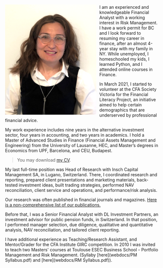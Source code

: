 <img src="img/P_lowres1.png" width=300px; style="float: left;margin-right: 10px"/>
I am an experienced and knowledgeable Financial Analyst with a working interest in Risk Management. I have a work permit for BC and I look forward to resuming my career in finance, after an almost 4-year stay with my family in NY. While unemployed, I homeschooled my kids, I learned Python, and I attended online courses in Finance. 

In March 2021, I started to volunteer at the CFA Society Victoria for the Financial Literacy Project, an initiative aimed to help certain demographics that are underserved by professional financial advice.  

My work experience includes nine years in the alternative investment sector, four years in accounting, and two years in academics. I hold a Master of Advanced Studies in Finance (Financial Assets Management and Engineering) from the University of Lausanne, HEC, and Master’s degrees in Economics from UPF, Barcelona, and CEU, Budapest. 

> You may download [my CV](webdocs/CV.pdf).

My last full-time position was Head of Research with Insch Capital Management SA, in Lugano, Switzerland. There, I coordinated research and reporting, prepared client presentations and marketing materials, back-tested investment ideas, built trading strategies, performed NAV reconciliation, client service and operations, and performance/risk analysis.

Our research was often published in financial journals and magazines. [Here is a non-comprehensive list of our publications.](research0.md)  

Before that, I was a Senior Financial Analyst with DL Investment Partners, an investment advisor for public pension funds, in Switzerland. In that position, I performed manager selection, due diligence, qualitative and quantitative analysis, NAV reconciliation, and tailored client reporting. 

I have additional experience as Teaching/Research Assistant, and Mentor/Grader for the CFA Institute GIRC competition. In 2010 I was invited to teach two Masters' courses at Toulouse ESEC Business School - Portfolio Management and Risk Management.
(Syllaby [here](webdocs/PM Syllabus.pdf) and [here](webdocs/RM Syllabus.pdf)).